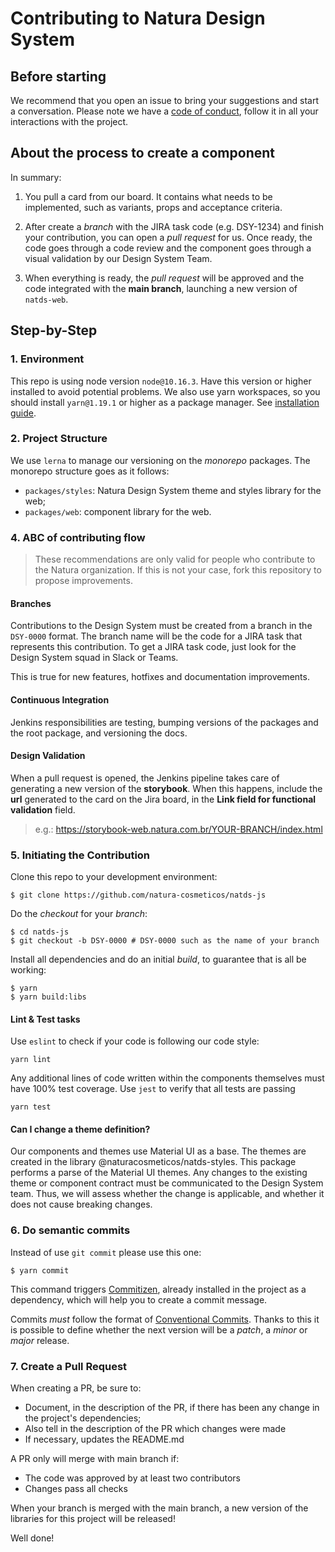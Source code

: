 # Contributing to Natura Design System

## Before starting

We recommend that you open an issue to bring your suggestions and start a conversation.
Please note we have a [code of conduct](./CODE_OF_CONDUCT), follow it in all your interactions with the project.

## About the process to create a component

In summary:

1. You pull a card from our board. It contains what needs to be implemented, such as variants, props and acceptance criteria.

2. After create a _branch_ with the JIRA task code (e.g. DSY-1234) and finish your contribution, you can open a _pull request_ for us. Once ready, the code goes through a code review and the component goes through a visual validation by our Design System Team.

3. When everything is ready, the _pull request_ will be approved and the code integrated with the **main branch**, launching a new version of `natds-web`.

## Step-by-Step

### 1. Environment

This repo is using node version `node@10.16.3`. Have this version or higher installed to avoid potential problems. We also use yarn workspaces, so you should install `yarn@1.19.1` or higher as a package manager. See [installation guide](https://classic.yarnpkg.com/en/docs/install#mac-stable).

### 2. Project Structure

We use `lerna` to manage our versioning on the _monorepo_ packages. The monorepo structure goes as it follows:

- `packages/styles`: Natura Design System theme and styles library for the web;
- `packages/web`: component library for the web.

### 4. ABC of contributing flow

> These recommendations are only valid for people who contribute to the Natura organization. If this is not your case, fork this repository to propose improvements.

#### Branches

Contributions to the Design System must be created from a branch in the `DSY-0000` format. The branch name will be the code for a JIRA task that represents this contribution. To get a JIRA task code, just look for the Design System squad in Slack or Teams.

This is true for new features, hotfixes and documentation improvements.

#### Continuous Integration

Jenkins responsibilities are testing, bumping versions of the packages and the root package, and versioning the docs.

#### Design Validation

When a pull request is opened, the Jenkins pipeline takes care of generating a new version of the **storybook**. When this happens, include the **url** generated to the card on the Jira board, in the **Link field for functional validation** field.

> e.g.: https://storybook-web.natura.com.br/YOUR-BRANCH/index.html

### 5. Initiating the Contribution

Clone this repo to your development environment:

```shell script
$ git clone https://github.com/natura-cosmeticos/natds-js
```

Do the _checkout_ for your _branch_:

```shell script
$ cd natds-js
$ git checkout -b DSY-0000 # DSY-0000 such as the name of your branch
```

Install all dependencies and do an initial _build_, to guarantee that is all be working:

```shell script
$ yarn
$ yarn build:libs
```

#### Lint & Test tasks

Use `eslint` to check if your code is following our code style:

```shell script
yarn lint
```

Any additional lines of code written within the components themselves must have 100% test coverage. Use `jest` to verify that all tests are passing

```shell script
yarn test
```

#### Can I change a theme definition?

Our components and themes use Material UI as a base. The themes are created in the library @naturacosmeticos/natds-styles. This package performs a parse of the Material UI themes. Any changes to the existing theme or component contract must be communicated to the Design System team. Thus, we will assess whether the change is applicable, and whether it does not cause breaking changes.

### 6. Do semantic commits

Instead of use `git commit` please use this one:

```shell script
$ yarn commit
```

This command triggers [Commitizen](https://www.thoughtworks.com/pt/radar/tools/commitizen), already installed in the project as a dependency, which will help you to create a commit message.

Commits _must_ follow the format of [Conventional Commits](https://www.conventionalcommits.org/pt-br/). Thanks to this it is possible to define whether the next version will be a _patch_, a _minor_ or _major_ release.

### 7. Create a Pull Request

When creating a PR, be sure to:

- Document, in the description of the PR, if there has been any change in the project's dependencies;
- Also tell in the description of the PR which changes were made
- If necessary, updates the README.md

A PR only will merge with main branch if:

- The code was approved by at least two contributors
- Changes pass all checks

When your branch is merged with the main branch, a new version of the libraries for this project will be released!

Well done!
